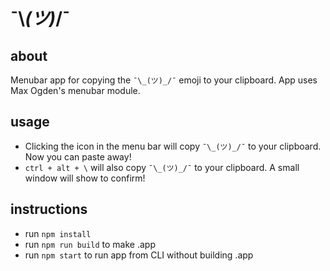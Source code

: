 # ¯\\_(ツ)_/¯

## about
Menubar app for copying the `¯\_(ツ)_/¯` emoji to your clipboard. App uses Max Ogden's menubar module.

## usage
- Clicking the icon in the menu bar will copy `¯\_(ツ)_/¯` to your clipboard. Now you can paste away!
- `ctrl + alt + \` will also copy `¯\_(ツ)_/¯` to your clipboard. A small window will show to confirm!

## instructions

- run `npm install`
- run `npm run build` to make .app
- run `npm start` to run app from CLI without building .app
